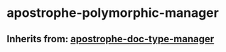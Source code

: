 # apostrophe-polymorphic-manager
## Inherits from: [apostrophe-doc-type-manager](../apostrophe-doc-type-manager/README.md)

